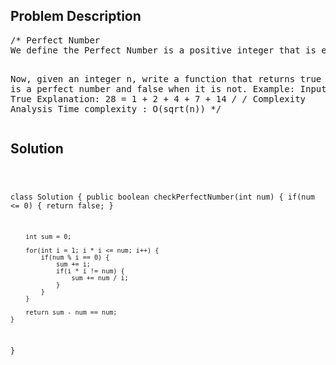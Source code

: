 <!--
<style>
  body { font-family: Arial, sans-serif; }
  .container { max-width: 100%; margin: auto; padding: 20px; }
  .comment-block { background-color: #f9f9f9; padding: 10px; border-left: 5px solid #ccc; }
  .code-block { background-color: #f4f4f4; padding: 10px; border: 1px solid #ddd; }
</style>
-->

<div class='container'>
<h2>Problem Description</h2>
<div class='comment-block'>
<pre>
/* Perfect Number
We define the Perfect Number is a positive integer that is equal to the sum of all its positive divisors except itself.

Now, given an integer n, write a function that returns true when it is a perfect number and false when it is not.
Example:
Input: 28
Output: True
Explanation: 28 = 1 + 2 + 4 + 7 + 14
*/
/*
Complexity Analysis
Time complexity : O(sqrt(n))
*/</pre>
</div>

<h2>Solution</h2>
<div class='code-block'>
<pre><code class='language-java'>

class Solution {
    public boolean checkPerfectNumber(int num) {
        if(num <= 0) {
            return false;
        }
        
        int sum = 0;
        
        for(int i = 1; i * i <= num; i++) {
            if(num % i == 0) {
                sum += i;
                if(i * i != num) {
                    sum += num / i;
                }
            }
        }
        
        return sum - num == num;
    }
}

</code></pre>
</div>
</div>
